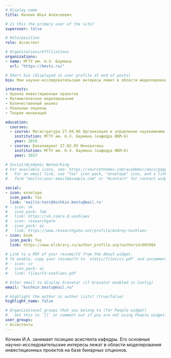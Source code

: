 ```yaml
---
# Display name
title: Кочкин Илья Алексеевич

# Is this the primary user of the site?
superuser: false

# Role/position
role: Ассистент

# Organizations/Affiliations
organizations:
- name: МГТУ им. Н.Э. Баумана
  url: "https://bmstu.ru/"

# Short bio (displayed in user profile at end of posts)
bio: Мои научно-исследовательские интересы лежат в области моделлирования инвестиционных проектов на базе бинарных опционов.

interests:
- Оценка инвестиционных проектов
- Математическое моделирование
- Количественный анализ
- Реальные опционы
- Теория инноваций

education:
  courses:
  - course: Магистратура 27.04.06 Организация и управление наукоемкими производствами
    institution: МГТУ им. Н.Э. Баумана (кафедра ИБМ-6)
    year: 2019
  - course: Бакалавриат 27.03.05 Инноватика
    institution: МГТУ им. Н.Э. Баумана (кафедра ИБМ-6)
    year: 2017

# Social/Academic Networking
# For available icons, see: https://sourcethemes.com/academic/docs/page-builder/#icons
#   For an email link, use "fas" icon pack, "envelope" icon, and a link in the
#   form "mailto:your-email@example.com" or "#contact" for contact widget.

social:
- icon: envelope
  icon_pack: fas
  link: 'mailto:test@kochkin.bmstu@mail.ru'
# - icon: vk
#   icon_pack: fab
#   link: https://vk.com/a.d.vashlaev
# - icon: researchgate
#   icon_pack: ai
#   link: https://www.researchgate.net/profile/Andrey-Vashlaev
- icon: book
  icon_pack: fas
  link: https://www.elibrary.ru/author_profile.asp?authorid=965994
  
# Link to a PDF of your resume/CV from the About widget.
# To enable, copy your resume/CV to `static/files/cv.pdf` and uncomment the lines below.
# - icon: cv
#   icon_pack: ai
#   link: files/CV-Vashlaev.pdf

# Enter email to display Gravatar (if Gravatar enabled in Config)
email: "kochkin.bmstu@mail.ru"

# Highlight the author in author lists? (true/false)
highlight_name: false

# Organizational groups that you belong to (for People widget)
#   Set this to `[]` or comment out if you are not using People widget.
user_groups:
- Ассистенты
---
```


Кочкин И.А. занимает позицию асистента кафедры. Его основные научно-исследовательские интересы лежат в области моделирования инвестиционных проектов на базе бинарных опционов.
